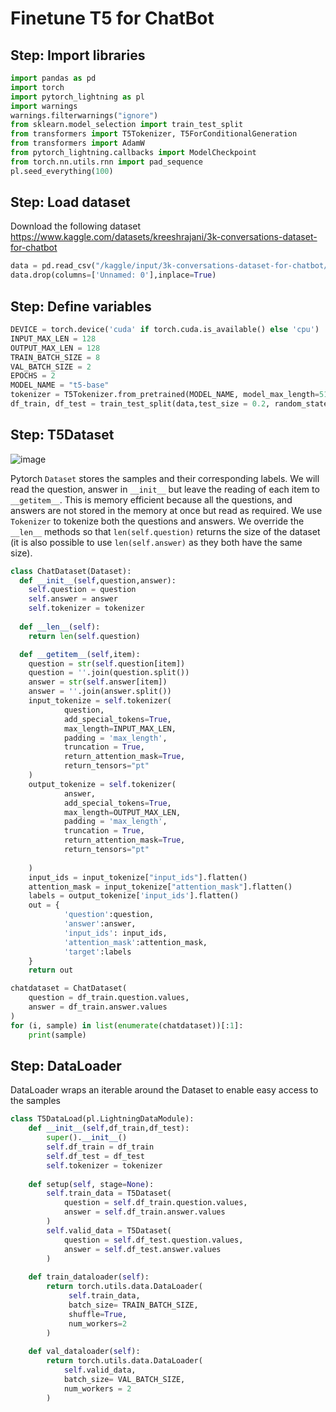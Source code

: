 # Finetune T5 for ChatBot

## Step: Import libraries
```python
import pandas as pd
import torch
import pytorch_lightning as pl
import warnings
warnings.filterwarnings("ignore")
from sklearn.model_selection import train_test_split
from transformers import T5Tokenizer, T5ForConditionalGeneration  
from transformers import AdamW
from pytorch_lightning.callbacks import ModelCheckpoint
from torch.nn.utils.rnn import pad_sequence
pl.seed_everything(100)
```

## Step: Load dataset
Download the following dataset https://www.kaggle.com/datasets/kreeshrajani/3k-conversations-dataset-for-chatbot

```python
data = pd.read_csv("/kaggle/input/3k-conversations-dataset-for-chatbot/Conversation.csv")
data.drop(columns=['Unnamed: 0'],inplace=True)
```

## Step: Define variables
```python
DEVICE = torch.device('cuda' if torch.cuda.is_available() else 'cpu')
INPUT_MAX_LEN = 128 
OUTPUT_MAX_LEN = 128 
TRAIN_BATCH_SIZE = 8 
VAL_BATCH_SIZE = 2
EPOCHS = 2
MODEL_NAME = "t5-base"
tokenizer = T5Tokenizer.from_pretrained(MODEL_NAME, model_max_length=512)
df_train, df_test = train_test_split(data,test_size = 0.2, random_state=100)
```

## Step: T5Dataset

![image](https://github.com/hughiephan/DPL/assets/16631121/a864171f-3d49-4edb-8ba8-21a676adb585)

Pytorch `Dataset` stores the samples and their corresponding labels. We will read the question, answer in `__init__` but leave the reading of each item to `__getitem__`. This is memory efficient because all the questions, and answers are not stored in the memory at once but read as required. We use `Tokenizer` to tokenize both the questions and answers. We override the `__len__` methods  so that `len(self.question)` returns the size of the dataset (it is also possible to use `len(self.answer)` as they both have the same size).

```python
class ChatDataset(Dataset):
  def __init__(self,question,answer):   
    self.question = question
    self.answer = answer
    self.tokenizer = tokenizer
  
  def __len__(self):
    return len(self.question)

  def __getitem__(self,item):
    question = str(self.question[item])
    question = ''.join(question.split())
    answer = str(self.answer[item])
    answer = ''.join(answer.split())
    input_tokenize = self.tokenizer(      
            question,
            add_special_tokens=True,
            max_length=INPUT_MAX_LEN,
            padding = 'max_length',
            truncation = True,
            return_attention_mask=True,
            return_tensors="pt"
    )
    output_tokenize = self.tokenizer(
            answer,
            add_special_tokens=True,
            max_length=OUTPUT_MAX_LEN,
            padding = 'max_length',
            truncation = True,
            return_attention_mask=True,
            return_tensors="pt"
            
    )
    input_ids = input_tokenize["input_ids"].flatten()
    attention_mask = input_tokenize["attention_mask"].flatten()
    labels = output_tokenize['input_ids'].flatten()
    out = {
            'question':question,      
            'answer':answer,
            'input_ids': input_ids,
            'attention_mask':attention_mask,
            'target':labels
    } 
    return out      

chatdataset = ChatDataset(            
    question = df_train.question.values,
    answer = df_train.answer.values
)
for (i, sample) in list(enumerate(chatdataset))[:1]:
    print(sample)
```

## Step: DataLoader

DataLoader wraps an iterable around the Dataset to enable easy access to the samples

```python
class T5DataLoad(pl.LightningDataModule):
    def __init__(self,df_train,df_test):
        super().__init__()
        self.df_train = df_train
        self.df_test = df_test
        self.tokenizer = tokenizer
    
    def setup(self, stage=None):
        self.train_data = T5Dataset(
            question = self.df_train.question.values,
            answer = self.df_train.answer.values
        )
        self.valid_data = T5Dataset(
            question = self.df_test.question.values,
            answer = self.df_test.answer.values
        )
        
    def train_dataloader(self):
        return torch.utils.data.DataLoader(
             self.train_data,
             batch_size= TRAIN_BATCH_SIZE,
             shuffle=True, 
             num_workers=2
        )
    
    def val_dataloader(self):
        return torch.utils.data.DataLoader(
            self.valid_data,
            batch_size= VAL_BATCH_SIZE,
            num_workers = 2
        )
```
